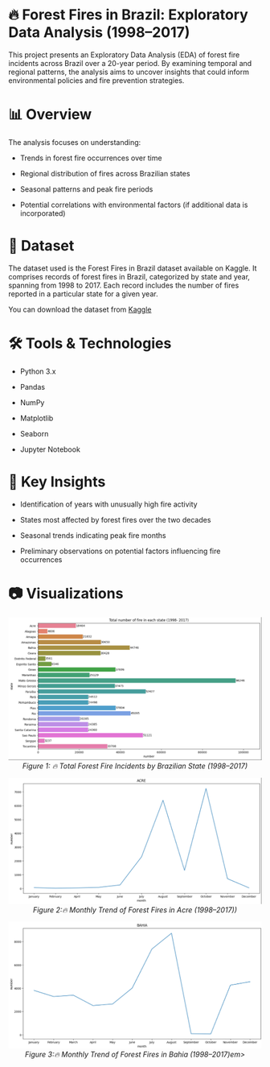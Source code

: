 # 🔥 Forest Fires in Brazil: Exploratory Data Analysis (1998–2017)
This project presents an Exploratory Data Analysis (EDA) of forest fire incidents across Brazil over a 20-year period. By examining temporal and regional patterns, the analysis aims to uncover insights that could inform environmental policies and fire prevention strategies.

# 📊 Overview
The analysis focuses on understanding:

- Trends in forest fire occurrences over time

- Regional distribution of fires across Brazilian states

- Seasonal patterns and peak fire periods

- Potential correlations with environmental factors (if additional data is incorporated)

# 📁 Dataset
The dataset used is the Forest Fires in Brazil dataset available on Kaggle. It comprises records of forest fires in Brazil, categorized by state and year, spanning from 1998 to 2017. Each record includes the number of fires reported in a particular state for a given year.

You can download the dataset from [Kaggle](https://www.kaggle.com/datasets/gustavomodelli/forest-fires-in-brazil)


# 🛠️ Tools & Technologies
- Python 3.x

- Pandas

- NumPy

- Matplotlib

- Seaborn

- Jupyter Notebook

# 📌 Key Insights
- Identification of years with unusually high fire activity

- States most affected by forest fires over the two decades

- Seasonal trends indicating peak fire months

- Preliminary observations on potential factors influencing fire occurrences

# 📷 Visualizations
<p align="center">
  <img src="images/total_fires.png"/>
  <br>
  <em>Figure 1: 🔥 Total Forest Fire Incidents by Brazilian State (1998–2017)</em>
</p>

<p align="center">
  <img src="images/ACRE_fires.png"/>
  <br>
  <em>Figure 2:🔥 Monthly Trend of Forest Fires in Acre (1998–2017))</em>
</p>

<p align="center">
  <img src="images/BAHIA_fires.png"/>
  <br>
  <em>Figure 3:🔥 Monthly Trend of Forest Fires in Bahia (1998–2017)em>
</p>

